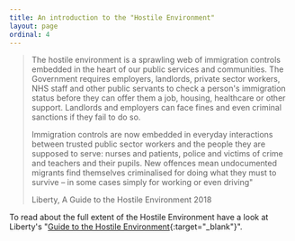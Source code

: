 ```yaml
---
title: An introduction to the "Hostile Environment"
layout: page
ordinal: 4
---
```


<blockquote class="blockquote">
  <p>
  The hostile environment is a sprawling web of immigration controls embedded in the heart of our public services and communities. The Government requires employers, landlords, private sector workers, NHS staff and other public servants to check a person's immigration status before they can offer them a job, housing, healthcare or other support. Landlords and employers can face fines and even criminal sanctions if they fail to do so.
  </p>
  <p>
  Immigration controls are now embedded in everyday interactions between trusted public sector workers and the people they are supposed to serve: nurses and patients, police and victims of crime and teachers and their pupils. New offences mean undocumented migrants find themselves criminalised for doing what they must to survive – in some cases simply for working or even driving"
  </p>
  <footer class="blockquote-footer">Liberty, A Guide to the Hostile Environment 2018</footer>
</blockquote>
 

 

To read about the full extent of the Hostile Environment have a look at Liberty's "[Guide to the Hostile Environment](https://www.libertyhumanrights.org.uk/sites/default/files/HE%20web.pdf){:target="_blank"}".
